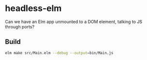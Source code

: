 # headless-elm

Can we have an Elm app unmounted to a DOM element, talking to JS through ports?


## Build

```sh
elm make src/Main.elm --debug --output=bin/Main.js
```
